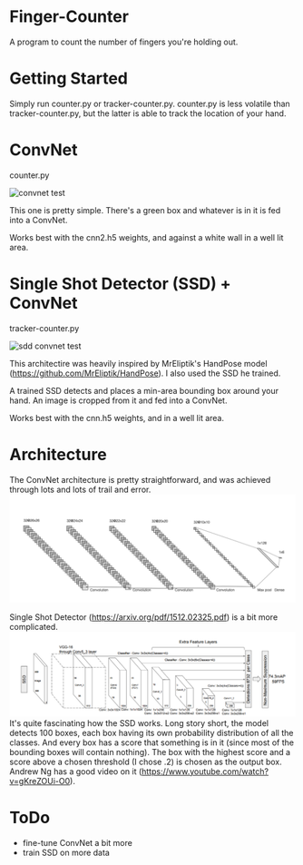 # Finger-Counter
A program to count the number of fingers you're holding out.

# Getting Started

Simply run counter.py or tracker-counter.py. 
counter.py is less volatile than tracker-counter.py,
but the latter is able to track the location of your hand.


# ConvNet
counter.py

![convnet test](./images/CNN_test.gif)

This one is pretty simple. There's a green box and whatever 
is in it is fed into a ConvNet. 

Works best with the cnn2.h5 weights, and against a white wall in a well lit area. 


# Single Shot Detector (SSD) + ConvNet
tracker-counter.py

![sdd convnet test](./images/SNN_CNN_test.gif)

This architectire was heavily inspired by MrEliptik's HandPose model (https://github.com/MrEliptik/HandPose). I also used the SSD he trained.

A trained SSD detects and places a min-area bounding box around your hand. An image is cropped from it and fed into a ConvNet. 

Works best with the cnn.h5 weights, and in a well lit area. 


# Architecture
The ConvNet architecture is pretty straightforward, and was achieved through lots and lots of trail and error. ![conv net](./images/cnn.png)

Single Shot Detector (https://arxiv.org/pdf/1512.02325.pdf) is a bit more complicated. ![SSD](./images/ssd.png) It's quite fascinating how the SSD works. Long story short, the model detects 100 boxes, each box having its own probability distribution of all the classes. And every box has a score that something is in it (since most of the bounding boxes will contain nothing). The box with the highest score and a score above a chosen threshold (I chose .2) is chosen as the output box. Andrew Ng has a good video on it (https://www.youtube.com/watch?v=gKreZOUi-O0).


# ToDo
- fine-tune ConvNet a bit more
- train SSD on more data

